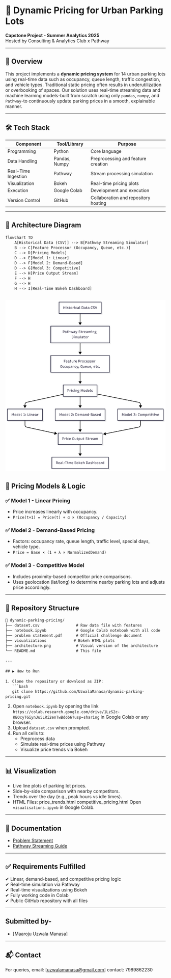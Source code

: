 # 🚗 Dynamic Pricing for Urban Parking Lots

**Capstone Project - Summer Analytics 2025**  
Hosted by Consulting & Analytics Club x Pathway

---

## 🧾 Overview

This project implements a **dynamic pricing system** for 14 urban parking lots using real-time data such as occupancy, queue length, traffic congestion, and vehicle types. Traditional static pricing often results in underutilization or overbooking of spaces. Our solution uses real-time streaming data and machine learning models-built from scratch using only `pandas`, `numpy`, and `Pathway`-to continuously update parking prices in a smooth, explainable manner.

---

## 🛠 Tech Stack

| Component      | Tool/Library       | Purpose                              |
|----------------|--------------------|--------------------------------------|
| Programming    | Python             | Core language                        |
| Data Handling  | Pandas, Numpy      | Preprocessing and feature creation   |
| Real-Time Ingestion | Pathway      | Stream processing simulation         |
| Visualization  | Bokeh              | Real-time pricing plots              |
| Execution      | Google Colab       | Development and execution            |
| Version Control| GitHub             | Collaboration and repository hosting |

---

## 📐 Architecture Diagram

```mermaid
flowchart TD
    A[Historical Data (CSV)] --> B[Pathway Streaming Simulator]
    B --> C[Feature Processor (Occupancy, Queue, etc.)]
    C --> D[Pricing Models]
    D --> E[Model 1: Linear]
    D --> F[Model 2: Demand-Based]
    D --> G[Model 3: Competitive]
    E --> H[Price Output Stream]
    F --> H
    G --> H
    H --> I[Real-Time Bokeh Dashboard]
```

![Architecture Diagram](architecture.png)
---

## 🔄 Pricing Models & Logic

### ✅ Model 1 - Linear Pricing

- Price increases linearly with occupancy.
- `Price(t+1) = Price(t) + α × (Occupancy / Capacity)`

### ✅ Model 2 - Demand-Based Pricing

- Factors: occupancy rate, queue length, traffic level, special days, vehicle type.
- `Price = Base × (1 + λ × NormalizedDemand)`

### ✅ Model 3 - Competitive Model

- Includes proximity-based competitor price comparisons.
- Uses geolocation (lat/long) to determine nearby parking lots and adjusts price accordingly.

---

## 📂 Repository Structure

```
📁 dynamic-parking-pricing/
├── dataset.csv                # Raw data file with features
├── notebook.ipynb             # Google Colab notebook with all code
├── problem statement.pdf      # Official challenge document
├── visualizations            # Bokeh HTML plots
├── architecture.png           # Visual version of the architecture
└── README.md                  # This file

---

## ▶️ How to Run

1. Clone the repository or download as ZIP:
   ```bash
   git clone https://github.com/UzwalaManasa/dynamic-parking-pricing.git
   ```
2. Open `notebook.ipynb` by opening the link `https://colab.research.google.com/drive/1LzS2c-KBOcyTGiynJu5LRi2enTwBdob6?usp=sharing` in Google Colab or any browser.
3. Upload `dataset.csv` when prompted.
4. Run all cells to:
   - Preprocess data
   - Simulate real-time prices using Pathway
   - Visualize price trends via Bokeh

---

## 📊 Visualization

- Live line plots of parking lot prices.
- Side-by-side comparison with nearby competitors.
- Trends over the day (e.g., peak hours vs idle times).
- HTML Files: price_trends.html
              competitive_pricing.html
Open `visualisations.ipynb` in Google Colab.

---

## 📃 Documentation

- [Problem Statement](./problem%20statement.pdf)
- [Pathway Streaming Guide](https://pathway.com/developers/user-guide/introduction/first_realtime_app_with_pathway/)

---

## ✅ Requirements Fulfilled

✔ Linear, demand-based, and competitive pricing logic  
✔ Real-time simulation via Pathway  
✔ Real-time visualizations using Bokeh  
✔ Fully working code in Colab  
✔ Public GitHub repository with all files  

---

## Submitted by-

- [Maaroju Uzwala Manasa]

---

## 📬 Contact

For queries, email: [uzwalamanasa@gmail.com]
             contact: 7989862230
